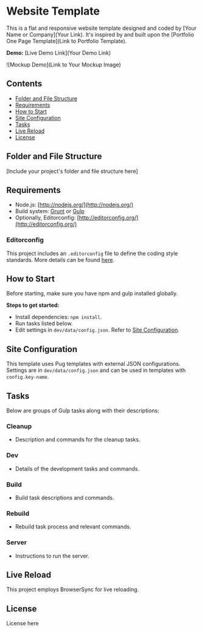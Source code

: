 # Website Template

This is a flat and responsive website template designed and coded by [Your Name or Company](Your Link). It's inspired by and built upon the [Portfolio One Page Template](Link to Portfolio Template).

**Demo:** [Live Demo Link](Your Demo Link)

![Mockup Demo](Link to Your Mockup Image)

## Contents

- [Folder and File Structure](#folder-and-file-structure)
- [Requirements](#requirements)
- [How to Start](#how-to-start)
- [Site Configuration](#site-configuration)
- [Tasks](#tasks)
- [Live Reload](#live-reload)
- [License](#license)

## Folder and File Structure


[Include your project's folder and file structure here]


## Requirements

- Node.js: [http://nodejs.org/](http://nodejs.org/)
- Build system: [Grunt](http://gruntjs.com/) or [Gulp](http://gulpjs.com/)
- Optionally, Editorconfig: [http://editorconfig.org/](http://editorconfig.org/)

### Editorconfig

This project includes an `.editorconfig` file to define the coding style standards. More details can be found [here](http://editorconfig.org/).

## How to Start

Before starting, make sure you have npm and gulp installed globally.

**Steps to get started:**
- Install dependencies: `npm install`.
- Run tasks listed below.
- Edit settings in `dev/data/config.json`. Refer to [Site Configuration](#site-configuration).

## Site Configuration

This template uses Pug templates with external JSON configurations. Settings are in `dev/data/config.json` and can be used in templates with `config.key-name`.

## Tasks

Below are groups of Gulp tasks along with their descriptions:

### Cleanup
- Description and commands for the cleanup tasks.

### Dev
- Details of the development tasks and commands.

### Build
- Build task descriptions and commands.

### Rebuild
- Rebuild task process and relevant commands.

### Server
- Instructions to run the server.

## Live Reload

This project employs BrowserSync for live reloading. 

## License
License here
